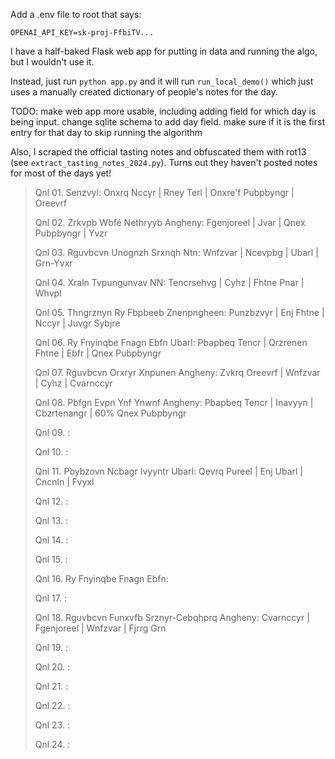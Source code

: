 Add a .env file to root that says:

 `OPENAI_API_KEY=sk-proj-FfbiTV...`


 I have a half-baked Flask web app for putting in data and running the algo, but I wouldn't use it. 

 Instead, just run `python app.py` and it will run `run_local_demo()` which just uses a manually created dictionary of people's notes for the day.

 TODO: make web app more usable, including adding field for which day is being input. change sqlite schema to add day field. make sure if it is the first entry for that day to skip running the algorithm

 Also, I scraped the official tasting notes and obfuscated them with rot13 (see `extract_tasting_notes_2024.py`). Turns out they haven't posted notes for most of the days yet! 

> Qnl 01. Senzvyl: Onxrq Nccyr | Rney Terl | Onxre'f Pubpbyngr | Oreevrf
> 
> Qnl 02. Zrkvpb Wbfé Nethryyb Angheny: Fgenjoreel | Jvar | Qnex Pubpbyngr | Yvzr
> 
> Qnl 03. Rguvbcvn Unognzh Srxnqh Ntn: Wnfzvar | Ncevpbg | Ubarl | Grn-Yvxr
> 
> Qnl 04. Xraln Tvpungunvav NN: Tencrsehvg | Cyhz | Fhtne Pnar | Whvpl
> 
> Qnl 05. Thngrznyn Ry Fbpbeeb Znenpngheen: Punzbzvyr | Enj Fhtne | Nccyr | Juvgr Sybjre
> 
> Qnl 06. Ry Fnyinqbe Fnagn Ebfn Ubarl: Pbapbeq Tencr | Qrzrenen Fhtne | Ebfr | Qnex Pubpbyngr
> 
> Qnl 07. Rguvbcvn Orxryr Xnpunen Angheny: Zvkrq Oreevrf | Wnfzvar | Cyhz | Cvarnccyr
> 
> Qnl 08. Pbfgn Evpn Ynf Ynwnf Angheny: Pbapbeq Tencr | Inavyyn | Cbzrtenangr | 60% Qnex Pubpbyngr
> 
> Qnl 09. :
> 
> Qnl 10. :
> 
> Qnl 11. Pbybzovn Ncbagr Ivyyntr Ubarl: Qevrq Pureel | Enj Ubarl | Cncnln | Fvyxl
> 
> Qnl 12. :
> 
> Qnl 13. :
> 
> Qnl 14. :
> 
> Qnl 15. :
> 
> Qnl 16. Ry Fnyinqbe Fnagn Ebfn:
> 
> Qnl 17. :
> 
> Qnl 18. Rguvbcvn Funxvfb Srznyr-Cebqhprq Angheny: Cvarnccyr | Fgenjoreel | Wnfzvar | Fjrrg Grn
> 
> Qnl 19. :
> 
> Qnl 20. :
> 
> Qnl 21. :
> 
> Qnl 22. :
> 
> Qnl 23. :
> 
> Qnl 24. :
> 
